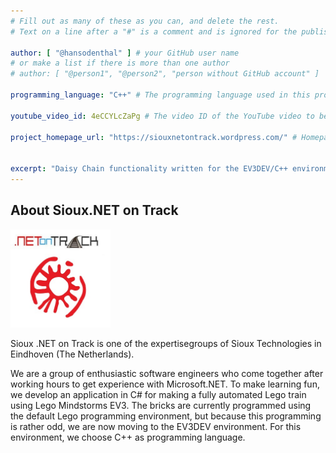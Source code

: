 ```yaml
---
# Fill out as many of these as you can, and delete the rest.
# Text on a line after a "#" is a comment and is ignored for the published page.

author: [ "@hansodenthal" ] # your GitHub user name
# or make a list if there is more than one author
# author: [ "@person1", "@person2", "person without GitHub account" ]

programming_language: "C++" # The programming language used in this project

youtube_video_id: 4eCCYLcZaPg # The video ID of the YouTube video to be displayed with this post

project_homepage_url: "https://siouxnetontrack.wordpress.com/" # Homepage for this project


excerpt: "Daisy Chain functionality written for the EV3DEV/C++ environment. This functionality is needed for our fully automated train layout."
---
```



## About Sioux.NET on Track

<a href="https://siouxnetontrack.wordpress.com/">
<img src="/images/projects/2020-07-17-net-on-track-logo.jpg" class="img-responsive pull-right" width="160" alt="Sioux.NET Logo">
</a>

Sioux .NET on Track is one of the expertisegroups of Sioux Technologies in Eindhoven (The Netherlands).

We are a group of enthusiastic software engineers who come together after working hours to get experience with Microsoft.NET.
To make learning fun, we develop an application in C# for making a fully automated Lego train using Lego Mindstorms EV3.
The bricks are currently programmed using the default Lego programming environment, but because this programming is rather odd,
we are now moving to the EV3DEV environment. For this environment, we choose C++ as programming language.
